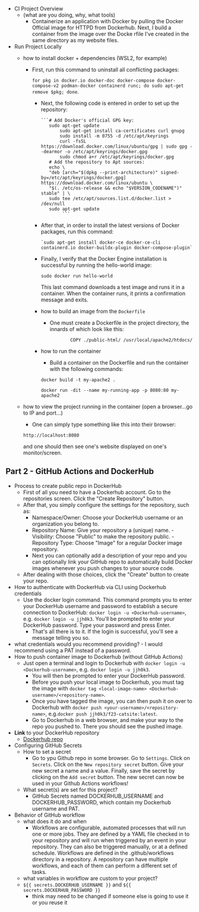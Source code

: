 - CI Project Overview
  - (what are you doing, why, what tools)
    - Containerize an application with Docker by pulling the Docker Official image for HTTPD from Dockerhub. Next, I build a container from the image over the Docke      rfile I've created in the same directory as my website files.
- Run Project Locally
  - how to install docker + dependencies (WSL2, for example)
    - First, run this command to uninstall all conflicting packages: 

      `for pkg in docker.io docker-doc docker-compose docker-compose-v2 podman-docker containerd runc; do sudo apt-get remove $pkg; done`.

      - Next, the following code is entered in order to set up the repository:
 
			```# Add Docker's official GPG key:
 		   	   sudo apt-get update
		           sudo apt-get install ca-certificates curl gnupg
		           sudo install -m 0755 -d /etc/apt/keyrings
		           curl -fsSL https://download.docker.com/linux/ubuntu/gpg | sudo gpg --dearmor -o /etc/apt/keyrings/docker.gpg
		           sudo chmod a+r /etc/apt/keyrings/docker.gpg
			   # Add the repository to Apt sources:
		  	   echo \
  		  	   "deb [arch="$(dpkg --print-architecture)" signed-by=/etc/apt/keyrings/docker.gpg] https://download.docker.com/linux/ubuntu \
  		  	   "$(. /etc/os-release && echo "$VERSION_CODENAME")" stable" | \
  		  	   sudo tee /etc/apt/sources.list.d/docker.list > /dev/null
		  	   sudo apt-get update
                	```

      - After that, in order to install the latest versions of Docker packages, run this command:

      		`sudo apt-get install docker-ce docker-ce-cli containerd.io docker-buildx-plugin docker-compose-plugin`

      - Finally, I verify that the Docker Engine installation is successful by running the hello-world image: 

        `sudo docker run hello-world`

        This last command downloads a test image and runs it in a container. 
        When the container runs, it prints a confirmation message and exits.         
      - how to build an image from the `Dockerfile`
        - One must create a Dockerfile in the project directory, the innards of which look like this: 

		```FROM httpd:2.4
                   COPY ./public-html/ /usr/local/apache2/htdocs/
		```
      
      - how to run the container
        - Build a container on the Dockerfile and run the container with the following commands: 

		`docker build -t my-apache2 .`

		`docker run -dit --name my-running-app -p 8080:80 my-apache2`
	
  - how to view the project running in the container (open a browser...go to IP and port...) 
    - One can simply type something like this into their browser: 

    `http://localhost:8080`

    and one should then see one's website displayed on one's monitor/screen.

## Part 2 - GitHub Actions and DockerHub

- Process to create public repo in DockerHub
	- First of all you need to have a Dockerhub account. Go to the repositories screen. Click the "Create Repository" button. 
	- After that, you simply configure the settings for the repository, such as: 
		- Namespace/Owner: Choose your DockerHub username or an organization you belong to.
		- Repository Name: Give your repository a (unique) name.
                - Visibility: Choose "Public" to make the repository public.
                - Repository Type: Choose "Image" for a regular Docker image repository. 
        - Next you can optionally add a description of your repo and you can optionally link your
          GitHub repo to automatically build Docker images whenever you push changes to your source code.
	- After dealing with those choices, click the "Create" button to create your repo. 
- How to authenticate with DockerHub via CLI using Dockerhub credentials
	- Use the docker login command. This command prompts you to enter your DockerHub username
	  and password to establish a secure connection to DockerHub: `docker login -u <Dockerhub-username>`, e.g. `docker login -u jjh0k3`.
          You'll be prompted to enter your DockerHub password. Type your password and press Enter. 
        - That's all there is to it. If the login is successful, you'll see a message telling you so.  
- what credentials would you recommend providing? 
		- I would recommend using a PAT instead of a password. 
- How to push container image to Dockerhub (without GitHub Actions) 
	- Just open a terminal and login to Dockerhub with `docker login -u <Dockerhub-username>`, e.g. `docker login -u jjh0k3`.
        - You will then be prompted to enter your DockerHub password. 
        - Before you push your local image to Dockerhub, you must tag the image with `docker tag <local-image-name> <Dockerhub-username>/<repository-name>`. 
        - Once you have tagged the image, you can then push it on over to Dockerhub with `docker push <your-username>/<repository-name>`, 
          e.g.`docker push jjh0k3/f23-catsite:latest`.
        - Go to Dockerhub in a web browser, and make your way to the repo you pushed to. There you should see the pushed image.
- **Link** to your DockerHub repository 
	- [Dockerhub repo](https://hub.docker.com/repository/docker/jjh0k3/clockbox/general)
- Configuring GitHub Secrets
  - How to set a secret
  	- Go to ypu Github repo in some browser. Go to `Settings`. Click on `Secrets`. Click on the `New repository secret` button. Give your new secret a name and           a value. Finally, save the secret by clicking on the `Add secret` button. The new secret can now be used in your Github Actions workflows!
  - What secret(s) are set for this project? 
  	- GitHub Secrets named DOCKERHUB_USERNAME and DOCKERHUB_PASSWORD, which contain my Dockerhub username and PAT.
- Behavior of GitHub workflow
  - what does it do and when 
  	- Workflows are configurable, automated processes that will run one or more jobs. They are defined by a YAML file checked in to your 
          repository and will run when triggered by an event in your repository. They can also be triggered manually, or at a defined schedule.
	  Workflows are defined in the .github/workflows directory in a repository. A repository can have multiple workflows, and each of them
          can perform a different set of tasks.
  - what variables in workflow are custom to your project? 
  - `${{ secrets.DOCKERHUB_USERNAME }}` and `${{ secrets.DOCKERHUB_PASSWORD }}`  	
    - think may need to be changed if someone else is going to use it or you reuse it



